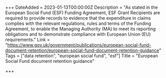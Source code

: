 +++
DateAdded = 2023-01-13T00:00:00Z
Description = "As stated in the European Social Fund (ESF) Funding Agreement, ESF Grant Recipients are required to provide records to evidence that the expenditure in claims complies with the relevant regulations, rules and terms of the Funding Agreement, to enable the Managing Authority (MA) to meet its reporting obligations and to demonstrate compliance with European Union (EU) requirements."
Link = "https://www.gov.uk/government/publications/european-social-fund-document-retention/european-social-fund-document-retention-guidance"
Tags = ["data retention", "european social fund", "esf"]
Title = "European Social Fund document retention guidance"

+++
